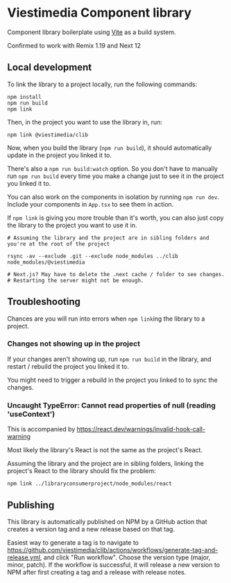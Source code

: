 # Viestimedia Component library

Component library boilerplate using [Vite](https://vitejs.dev/) as a build system.

Confirmed to work with Remix 1.19 and Next 12

## Local development

To link the library to a project locally,
run the following commands:

```
npm install
npm run build
npm link

```

Then, in the project you want to use the library in, run:

```
npm link @viestimedia/clib
```

Now, when you build the library (`npm run build`), it should automatically update in the project you linked it to.

There's also a `npm run build:watch` option. So you don't have to manually run `npm run build` every time you make a change just to see it in the project you linked it to.

You can also work on the components in isolation by running `npm run dev`. Include your components in `App.tsx` to see them in action.

If `npm link` is giving you more trouble than it's worth, you can also just copy the library to the project you want to use it in.

```
# Assuming the library and the project are in sibling folders and you're at the root of the project

rsync -av --exclude .git --exclude node_modules ../clib node_modules/@viestimedia

# Next.js? May have to delete the .next cache / folder to see changes.
# Restarting the server might not be enough.
```

## Troubleshooting

Chances are you will run into errors when `npm link`ing the library to a project.

### Changes not showing up in the project

If your changes aren't showing up, run `npm run build` in the library, and restart / rebuild the project you linked it to.

You might need to trigger a rebuild in the project you linked to to sync the changes.

### Uncaught TypeError: Cannot read properties of null (reading 'useContext')

This is accompanied by https://react.dev/warnings/invalid-hook-call-warning

Most likely the library's React is not the same as the project's React.

Assuming the library and the project are in sibling folders, linking the project's React to the library should fix the problem:

```
npm link ../libraryconsumerproject/node_modules/react
```

## Publishing

This library is automatically published on NPM by a GitHub action that creates a version tag and a new release based on that tag.

Easiest way to generate a tag is to navigate to https://github.com/viestimedia/clib/actions/workflows/generate-tag-and-release.yml, and click "Run workflow". Choose the version type (major, minor, patch). If the workflow is successful, it will release a new version to NPM after first creating a tag and a release with release notes.
